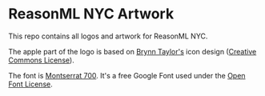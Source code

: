 # ReasonML NYC Artwork

This repo contains all logos and artwork for ReasonML NYC.

The apple part of the logo is based on [Brynn Taylor's](https://thenounproject.com/term/apple/643766/) icon design ([Creative Commons License](https://creativecommons.org/licenses/by/3.0/us/)).

The font is [Montserrat 700](https://fonts.google.com/specimen/Montserrat). It's a free Google Font used under the [Open Font License](http://scripts.sil.org/cms/scripts/page.php?site_id=nrsi&id=OFL_web).
